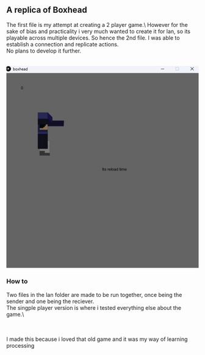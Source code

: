 ## A replica of Boxhead
 
The first file is my attempt at creating a 2 player game.\ 
However for the sake of bias and practicality i very much wanted to create it for lan, so its playable across multiple devices.
So hence the 2nd file. I was able to establish a connection and replicate actions.\
No plans to develop it further.
<br></br>

![picture 1](./picture.png)

### How to
Two files in the lan folder are made to be run together, once being the sender and one being the reciever.\
The singple player version is where i tested everything else about the game.\

<br></br>
I made this because i loved that old game and it was my way of learning processing



